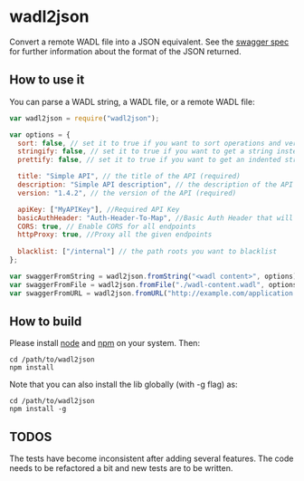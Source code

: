 wadl2json
=========

Convert a remote WADL file into a JSON equivalent. See the [swagger spec](https://github.com/swagger-api/swagger-spec/blob/master/versions/2.0.md) for further information about the format of the JSON returned.

How to use it
-------------

You can parse a WADL string, a WADL file, or a remote WADL file:

```js
var wadl2json = require("wadl2json");

var options = {
  sort: false, // set it to true if you want to sort operations and verbs in the alphabetical order
  stringify: false, // set it to true if you want to get a string instead of an object
  prettify: false, // set it to true if you want to get an indented string (stringify=true required)

  title: "Simple API", // the title of the API (required)
  description: "Simple API description", // the description of the API (required)
  version: "1.4.2", // the version of the API (required)

  apiKey: ["MyAPIKey"], //Required API Key 
  basicAuthHeader: "Auth-Header-To-Map", //Basic Auth Header that will be mapped in the integration
  CORS: true, // Enable CORS for all endpoints
  httpProxy: true, //Proxy all the given endpoints 
  
  blacklist: ["/internal"] // the path roots you want to blacklist
};

var swaggerFromString = wadl2json.fromString("<wadl content>", options);
var swaggerFromFile = wadl2json.fromFile("./wadl-content.wadl", options);
var swaggerFromURL = wadl2json.fromURL("http://example.com/application.wadl", options);
```

How to build
------------

Please install [node](http://nodejs.org/) and [npm](https://www.npmjs.org/) on your system.
Then:

```
cd /path/to/wadl2json
npm install
```

Note that you can also install the lib globally (with -g flag) as:

```
cd /path/to/wadl2json
npm install -g
```

TODOS
-----

The tests have become inconsistent after adding several features. The code needs to be refactored a bit and new tests are to be written.